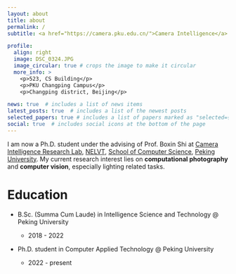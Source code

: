 ```yaml
---
layout: about
title: about
permalink: /
subtitle: <a href="https://camera.pku.edu.cn/">Camera Intelligence</a> at Peking Univeristy, Haidian district, Beijing, China.

profile:
  align: right
  image: DSC_0324.JPG
  image_circular: true # crops the image to make it circular
  more_info: >
    <p>523, CS Building</p>
    <p>PKU Changping Campus</p>
    <p>Changping district, Beijing</p>

news: true  # includes a list of news items
latest_posts: true  # includes a list of the newest posts
selected_papers: true # includes a list of papers marked as "selected={true}"
social: true  # includes social icons at the bottom of the page
---
```


<!-- Write your biography here. Tell the world about yourself. Link to your favorite [subreddit](http://reddit.com). You can put a picture in, too. The code is already in, just name your picture `prof_pic.jpg` and put it in the `img/` folder.

Put your address / P.O. box / other info right below your picture. You can also disable any of these elements by editing `profile` property of the YAML header of your `_pages/about.md`. Edit `_bibliography/papers.bib` and Jekyll will render your [publications page](/al-folio/publications/) automatically.

Link to your social media connections, too. This theme is set up to use [Font Awesome icons](http://fortawesome.github.io/Font-Awesome/) and [Academicons](https://jpswalsh.github.io/academicons/), like the ones below. Add your Facebook, Twitter, LinkedIn, Google Scholar, or just disable all of them. -->

I am now a Ph.D. student under the advising of Prof. Boxin Shi at [Camera Intelligence Research Lab](https://camera.pku.edu.cn/), [NELVT](https://idm.pku.edu.cn/), [School of Computer Science](https://cs.pku.edu.cn/), [Peking University](https://www.pku.edu.cn/).
My current research interest lies on **computational photography** and **computer vision**, especially lighting related tasks.

# Education

- B.Sc. (Summa Cum Laude) in Intelligence Science and Technology @ Peking University
  * 2018 - 2022

- Ph.D. student in Computer Applied Technology @ Peking University
  * 2022 - present


